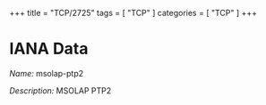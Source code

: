 +++
title = "TCP/2725"
tags = [ "TCP" ]
categories = [ "TCP" ]
+++

# IANA Data

_Name:_ msolap-ptp2

_Description:_ MSOLAP PTP2

